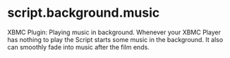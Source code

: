 script.background.music
===============

XBMC Plugin: Playing music in background.
Whenever your XBMC Player has nothing to play the Script starts some music in the background. 
It also can smoothly fade into music after the film ends.

